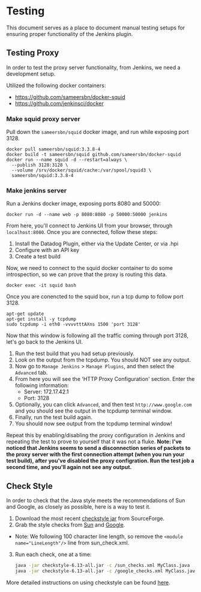 # Testing
This document serves as a place to document manual testing setups for ensuring proper functionality of the Jenkins plugin.

## Testing Proxy
In order to test the proxy server functionality, from Jenkins, we need a development setup.

Utilized the following docker containers:
* https://github.com/sameersbn/docker-squid
* https://github.com/jenkinsci/docker

### Make squid proxy server
Pull down the `sameersbn/squid` docker image, and run while exposing port 3128.

    docker pull sameersbn/squid:3.3.8-4
    docker build -t sameersbn/squid github.com/sameersbn/docker-squid
    docker run --name squid -d --restart=always \
      --publish 3128:3128 \
      --volume /srv/docker/squid/cache:/var/spool/squid3 \
      sameersbn/squid:3.3.8-4

### Make jenkins server
Run a Jenkins docker image, exposing ports 8080 and 50000:

    docker run -d --name web -p 8080:8080 -p 50000:50000 jenkins

From here, you'll connect to Jenkins UI from your browser, through `localhost:8080`. Once you are connected, follow these steps:

1. Install the Datadog Plugin, either via the Update Center, or via .hpi
2. Configure with an API key
3. Create a test build

Now, we need to connect to the squid docker container to do some introspection, so we can prove that the proxy is routing this data.

    docker exec -it squid bash

Once you are conencted to the squid box, run a tcp dump to follow port 3128.

    apt-get update
    apt-get install -y tcpdump
    sudo tcpdump -i eth0 -vvvvtttAXns 1500 'port 3128'

Now that this window is following all the traffic coming through port 3128, let's go back to the Jenkins UI.

1. Run the test build that you had setup previously.
2. Look on the output from the tcpdump. You should NOT see any output.
3. Now go to `Manage Jenkins` > `Manage Plugins`, and then select the `Advanced` tab.
4. From here you will see the 'HTTP Proxy Configuration' section. Enter the following information:
    * Server: 172.17.42.1
    * Port: 3128
5. Optionally, you can click `Advanced`, and then test `http://www.google.com` and you should see the output in the tcpdump terminal window.
6. Finally, run the test build again.
7. You should now see output from the tcpdump terminal window!

Repeat this by enabling/disabling the proxy configuration in Jenkins and repeating the test to prove to yourself that it was not a fluke.
**Note: I've noticed that Jenkins seems to send a disconnection series of packets to the proxy server with the first connection attempt (when you run your test build), after you've disabled the proxy configration. Run the test job a second time, and you'll again not see any output.**

## Check Style
In order to check that the Java style meets the recommendations of Sun and Google, as closely as possible, here is a way to test it.

1. Download the most recent [checkstyle jar](http://sourceforge.net/projects/checkstyle/files/checkstyle/) from SourceForge.
2. Grab the style checks from [Sun](https://raw.githubusercontent.com/checkstyle/checkstyle/master/src/main/resources/sun_checks.xml) and [Google](https://raw.githubusercontent.com/checkstyle/checkstyle/master/src/main/resources/google_checks.xml).
 * Note: We following 100 character line length, so remove the `<module name="LineLength"/>` line from sun_check.xml.
3. Run each check, one at a time:

    ```bash
    java -jar checkstyle-6.13-all.jar -c /sun_checks.xml MyClass.java
    java -jar checkstyle-6.13-all.jar -c /google_checks.xml MyClass.java
    ```

More detailed instructions on using checkstyle can be found [here](http://checkstyle.sourceforge.net/cmdline.html).
